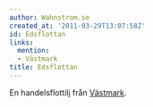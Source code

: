 ```yaml
---
author: Wahnstrom.se
created_at: '2011-03-29T13:07:58Z'
id: Edsflottan
links:
  mention:
  - Västmark
title: Edsflottan
---
```


En handelsflottilj från [Västmark].

  [Västmark]: Västmark